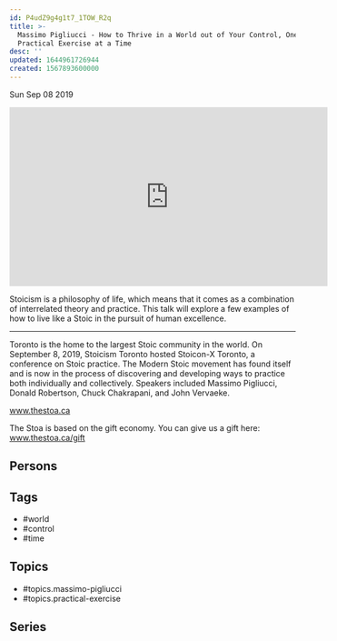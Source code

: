 ```yaml
---
id: P4udZ9g4g1t7_1TOW_R2q
title: >-
  Massimo Pigliucci - How to Thrive in a World out of Your Control, One
  Practical Exercise at a Time
desc: ''
updated: 1644961726944
created: 1567893600000
---
```





Sun Sep 08 2019

<iframe width="560" height="315" src="https://www.youtube.com/embed/6KMHxnx01R0" title="Massimo Pigliucci - How to Thrive in a World out of Your Control, One Practical Exercise at a Time" frameborder="0" allow="accelerometer; autoplay; clipboard-write; encrypted-media; gyroscope; picture-in-picture" allowfullscreen ></iframe>

Stoicism is a philosophy of life, which means that it comes as a combination of interrelated theory and practice. This talk will explore a few examples of how to live like a Stoic in the pursuit of human excellence.

***

Toronto is the home to the largest Stoic community in the world. On September 8, 2019, Stoicism Toronto hosted Stoicon-X Toronto, a conference on Stoic practice. The Modern Stoic movement has found itself and is now in the process of discovering and developing ways to practice both individually and collectively. Speakers included Massimo Pigliucci, Donald Robertson, Chuck Chakrapani, and John Vervaeke.

www.thestoa.ca

The Stoa is based on the gift economy. You can give us a gift here: www.thestoa.ca/gift

## Persons



## Tags

- #world
- #control
- #time

## Topics

- #topics.massimo-pigliucci
- #topics.practical-exercise

## Series




